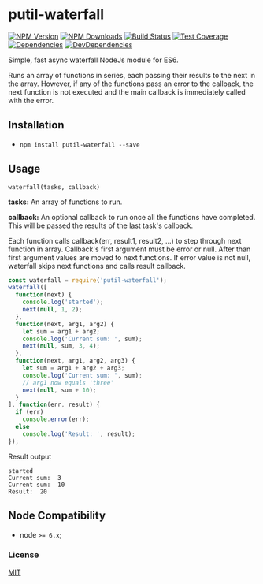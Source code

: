 # putil-waterfall

[![NPM Version][npm-image]][npm-url]
[![NPM Downloads][downloads-image]][downloads-url]
[![Build Status][travis-image]][travis-url]
[![Test Coverage][coveralls-image]][coveralls-url]
[![Dependencies][dependencies-image]][dependencies-url]
[![DevDependencies][devdependencies-image]][devdependencies-url]

Simple, fast async waterfall NodeJs module for ES6.

Runs an array of functions in series, each passing their results to the next in the array. However, if any of the functions pass an error to the callback, the next function is not executed and the main callback is immediately called with the error.

## Installation

  - `npm install putil-waterfall --save`

## Usage

`waterfall(tasks, callback)`

**tasks:** An array of functions to run.

**callback:** An optional callback to run once all the functions have completed. This will be passed the results of the last task's callback.

Each function calls callback(err, result1, result2, ...) to step through next function in array. Callback's first argument must be error or null. After than first argument values are moved to next functions. If error value is not null, waterfall skips next functions and calls result callback. 

```javascript
const waterfall = require('putil-waterfall');
waterfall([
  function(next) {
    console.log('started');
    next(null, 1, 2);
  },
  function(next, arg1, arg2) {
    let sum = arg1 + arg2;
    console.log('Current sum: ', sum);
    next(null, sum, 3, 4);
  },
  function(next, arg1, arg2, arg3) {
    let sum = arg1 + arg2 + arg3;
    console.log('Current sum: ', sum);
    // arg1 now equals 'three'
    next(null, sum + 10);
  }
], function(err, result) {
  if (err)
    console.error(err);
  else
    console.log('Result: ', result);
});
```
Result output
```
started
Current sum:  3
Current sum:  10
Result:  20
```

## Node Compatibility

  - node `>= 6.x`;
  
### License
[MIT](LICENSE)

[npm-image]: https://img.shields.io/npm/v/putil-waterfall.svg
[npm-url]: https://npmjs.org/package/putil-waterfall
[travis-image]: https://img.shields.io/travis/panates/putil-waterfall/master.svg
[travis-url]: https://travis-ci.org/panates/putil-waterfall
[coveralls-image]: https://img.shields.io/coveralls/panates/putil-waterfall/master.svg
[coveralls-url]: https://coveralls.io/r/panates/putil-waterfall
[downloads-image]: https://img.shields.io/npm/dm/putil-waterfall.svg
[downloads-url]: https://npmjs.org/package/putil-waterfall
[gitter-image]: https://badges.gitter.im/panates/putil-waterfall.svg
[gitter-url]: https://gitter.im/panates/putil-waterfall?utm_source=badge&utm_medium=badge&utm_campaign=pr-badge&utm_content=badge
[dependencies-image]: https://david-dm.org/panates/putil-waterfall/status.svg
[dependencies-url]:https://david-dm.org/panates/putil-waterfall
[devdependencies-image]: https://david-dm.org/panates/putil-waterfall/dev-status.svg
[devdependencies-url]:https://david-dm.org/panates/putil-waterfall?type=dev
[quality-image]: http://npm.packagequality.com/shield/putil-waterfall.png
[quality-url]: http://packagequality.com/#?package=putil-waterfall
